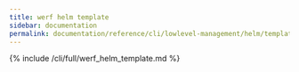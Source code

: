 ```yaml
---
title: werf helm template
sidebar: documentation
permalink: documentation/reference/cli/lowlevel-management/helm/template.html
---
```


{% include /cli/full/werf_helm_template.md %}
